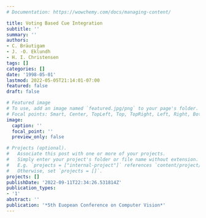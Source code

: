 ```yaml
---
# Documentation: https://wowchemy.com/docs/managing-content/

title: Voting Based Cue Integration
subtitle: ''
summary: ''
authors:
- C. Bräutigam
- J. -O. Eklundh
- H. I. Christensen
tags: []
categories: []
date: '1998-05-01'
lastmod: 2022-05-05T21:14:01-07:00
featured: false
draft: false

# Featured image
# To use, add an image named `featured.jpg/png` to your page's folder.
# Focal points: Smart, Center, TopLeft, Top, TopRight, Left, Right, BottomLeft, Bottom, BottomRight.
image:
  caption: ''
  focal_point: ''
  preview_only: false

# Projects (optional).
#   Associate this post with one or more of your projects.
#   Simply enter your project's folder or file name without extension.
#   E.g. `projects = ["internal-project"]` references `content/project/deep-learning/index.md`.
#   Otherwise, set `projects = []`.
projects: []
publishDate: '2022-09-11T22:34:26.531814Z'
publication_types:
- '1'
abstract: ''
publication: '*5th Euopean Conference on Computer Vision*'
---
```

